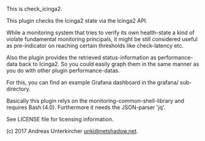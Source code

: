 This is check_icinga2.

This plugin checks the Icinga2 state via the Icinga2 API.

While a monitoring system that tries to verify its own health-state
a kind of violate fundamental monitoring principals, it might be still
considered useful as pre-indicator on reaching certain thresholds like
check-latency etc.

Also the plugin provides the retrieved status-information as
performance-data back to Icinga2. So you could easily graph them
in the same manner as you do with other plugin performance-datas.

For this, you can find an example Grafana dashboard in the grafana/
sub-directory.

Basically this plugin relys on the monitoring-common-shell-library and
requires Bash (4.0). Furthermore it needs the JSON-parser 'jq'.

See LICENSE file for licensing information.

(c) 2017 Andreas Unterkircher <unki@netshadow.net>.
